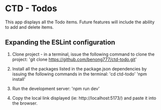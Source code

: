 # CTD - Todos

This app displays all the Todo items.  Future features will include the ability to add and delete items.


## Expanding the ESLint configuration

1. Clone project - in a terminal, issue the following command to clone the project:
   'git clone https://github.com/benong777/ctd-todo.git'

2. Install all the packages listed in the package.json dependencies by issuing the following commands in the terminal:
   'cd ctd-todo'
   'npm install'

3. Run the development server:
   'npm run dev'

4. Copy the local link displayed (ie: http://localhost:5173/) and paste it into the browser.
